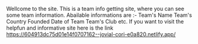 Wellcome to the site.
This is a team info getting site, where you can see some team information.
Abailable informations are :-
Team's Name
Team's Country
Founded Date of Team
Team's Club etc.
If you want to visit the helpfun and informative site here is the link https://604913dc75d01e14f0707162--jovial-cori-e0a820.netlify.app/
